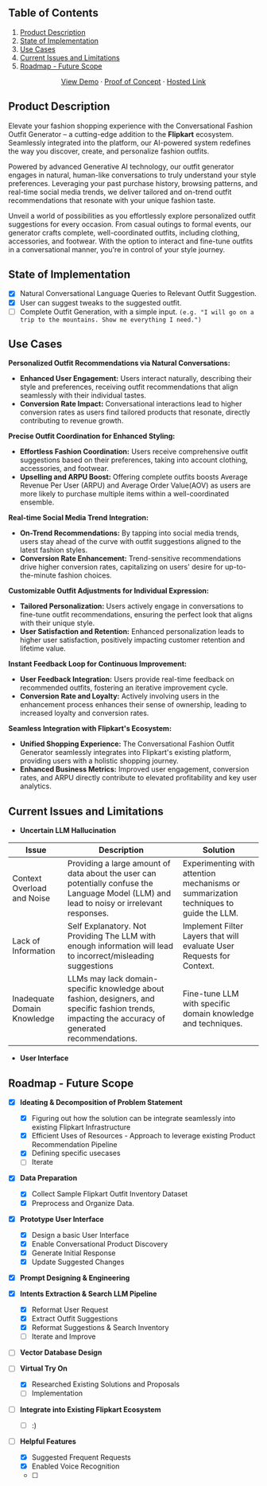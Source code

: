 <!-- TABLE OF CONTENTS -->
  <h2>Table of Contents</h2>
  <ol>
    <li>
      <a href="#product-description">Product Description</a>
    </li>
    <li>
      <a href="#state-of-implementation">State of Implementation</a>
    </li>
    <li><a href="#use-cases">Use Cases</a></li>
    <li>
      <a href="#current-issues-and-limitations">Current Issues and Limitations</a>
    </li>
    <li><a href="#roadmap---future-scope">Roadmap - Future Scope</a></li>
  </ol>

<div align="center">
  <p align="center">
    <a href="https://youtu.be/V62s0cN6u1k">View Demo</a>
    ·
    <a href="https://youtu.be/qGSLy1Aqc8g">Proof of Concept</a>
    ·
    <a href="https://flipkart-genfashionai.vercel.app">Hosted Link</a>
    
  </p>
</div>


<!-- PRODUCT DESCRIPTION -->
## Product Description

Elevate your fashion shopping experience with the Conversational Fashion Outfit Generator – a cutting-edge addition to the **Flipkart** ecosystem. Seamlessly integrated into the platform, our AI-powered system redefines the way you discover, create, and personalize fashion outfits.

Powered by advanced Generative AI technology, our outfit generator engages in natural, human-like conversations to truly understand your style preferences. Leveraging your past purchase history, browsing patterns, and real-time social media trends, we deliver tailored and on-trend outfit recommendations that resonate with your unique fashion taste.

Unveil a world of possibilities as you effortlessly explore personalized outfit suggestions for every occasion. From casual outings to formal events, our generator crafts complete, well-coordinated outfits, including clothing, accessories, and footwear. With the option to interact and fine-tune outfits in a conversational manner, you're in control of your style journey.

<!-- STATE OF IMPLEMENTATION -->

## State of Implementation 

  - [x] Natural Conversational Language Queries to Relevant Outfit Suggestion.
  - [x] User can suggest tweaks to the suggested outfit.
  - [ ] Complete Outfit Generation, with a simple input. `(e.g. "I will go on a trip to the mountains. Show me everything I need.")`

<!-- USE CASES -->
## Use Cases

**Personalized Outfit Recommendations via Natural Conversations:**
  * **Enhanced User Engagement:** Users interact naturally, describing their style and preferences, receiving outfit recommendations that align seamlessly with their individual tastes.
  * **Conversion Rate Impact:** Conversational interactions lead to higher conversion rates as users find tailored products that resonate, directly contributing to revenue growth.
     
**Precise Outfit Coordination for Enhanced Styling:**
  * **Effortless Fashion Coordination:** Users receive comprehensive outfit suggestions based on their preferences, taking into account clothing, accessories, and footwear.
  * **Upselling and ARPU Boost:** Offering complete outfits boosts Average Revenue Per User (ARPU) and Average Order Value(AOV) as users are more likely to purchase multiple items within a well-coordinated ensemble.
    
**Real-time Social Media Trend Integration:**
  * **On-Trend Recommendations:** By tapping into social media trends, users stay ahead of the curve with outfit suggestions aligned to the latest fashion styles.
  * **Conversion Rate Enhancement:** Trend-sensitive recommendations drive higher conversion rates, capitalizing on users' desire for up-to-the-minute fashion choices.
    
**Customizable Outfit Adjustments for Individual Expression:**
  * **Tailored Personalization:** Users actively engage in conversations to fine-tune outfit recommendations, ensuring the perfect look that aligns with their unique style.
  * **User Satisfaction and Retention:** Enhanced personalization leads to higher user satisfaction, positively impacting customer retention and lifetime value.

**Instant Feedback Loop for Continuous Improvement:**

  * **User Feedback Integration:** Users provide real-time feedback on recommended outfits, fostering an iterative improvement cycle.
  * **Conversion Rate and Loyalty:** Actively involving users in the enhancement process enhances their sense of ownership, leading to increased loyalty and conversion rates.
    
**Seamless Integration with Flipkart's Ecosystem:**
  * **Unified Shopping Experience:** The Conversational Fashion Outfit Generator seamlessly integrates into Flipkart's existing platform, providing users with a holistic shopping journey.
  * **Enhanced Business Metrics:** Improved user engagement, conversion rates, and ARPU directly contribute to elevated profitability and key user analytics.

<!-- CURRENT ISSUES AND LIMITATIONS-->
## Current Issues and Limitations
* **Uncertain LLM Hallucination**

| Issue                           | Description                                                  | Solution                                                | 
| ------------------------------- | ------------------------------------------------------------ | ------------------------------------------------------- | 
| Context Overload and Noise         |   Providing a large amount of data about the user can potentially confuse the Language Model (LLM) and lead to noisy or irrelevant responses.  | Experimenting with attention mechanisms or summarization techniques to guide the LLM. |
| Lack of Information | Self Explanatory. Not Providing The LLM with enough information will lead to incorrect/misleading suggestions | Implement Filter Layers that will evaluate User  Requests for Context. |
| Inadequate Domain Knowledge | LLMs may lack domain-specific knowledge about fashion, designers, and specific fashion trends, impacting the accuracy of generated recommendations. | Fine-tune LLM with specific domain knowledge and techniques.
* **User Interface**

<!-- ROADMAP - FUTURE SCOPE -->
## Roadmap - Future Scope

- [x] **Ideating & Decomposition of Problem Statement**
  - [x] Figuring out how the solution can be integrate seamlessly into existing Flipkart Infrastructure
  - [x] Efficient Uses of Resources - Approach to leverage existing Product Recommendation Pipeline
  - [x] Defining specific usecases
  - [ ] Iterate

- [x] **Data Preparation**
  - [x] Collect Sample Flipkart Outfit Inventory Dataset
  - [x] Preprocess and Organize Data.

- [x] **Prototype User Interface**
  - [x] Design a basic User Interface
  - [x] Enable Conversational Product Discovery
  - [x] Generate Initial Response
  - [x] Update Suggested Changes

- [x] **Prompt Designing & Engineering** 
- [x] **Intents Extraction & Search LLM Pipeline**
  - [x] Reformat User Request
  - [x] Extract Outfit Suggestions
  - [x] Reformat Suggestions & Search Inventory
  - [ ] Iterate and Improve
        
- [ ] **Vector Database Design** 

- [ ] **Virtual Try On**
  - [x] Researched Existing Solutions and Proposals
  - [ ] Implementation
        
- [ ] **Integrate into Existing Flipkart Ecosystem**
  - [ ] :)
          
- [ ] **Helpful Features**
  - [x] Suggested Frequent Requests
  - [x] Enabled Voice Recognition
  - [ ]  

